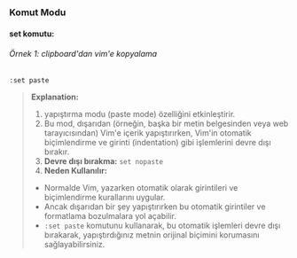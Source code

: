 ### Komut Modu

#### set komutu:
###### Örnek 1: clipboard'dan vim'e kopyalama
```vim
:set paste 
```
> **Explanation:**
> 1. yapıştırma modu (paste mode) özelliğini etkinleştirir.
> 2. Bu mod, dışarıdan (örneğin, başka bir metin belgesinden veya web tarayıcısından) Vim'e içerik yapıştırırken, Vim'in otomatik biçimlendirme ve girinti (indentation) gibi işlemlerini devre dışı bırakır.
> 3. **Devre dışı bırakma:**   `set nopaste`
> 4. **Neden Kullanılır:**
> 	- Normalde Vim, yazarken otomatik olarak girintileri ve biçimlendirme kurallarını uygular.
> 	- Ancak dışarıdan bir şey yapıştırırken bu otomatik girintiler ve formatlama bozulmalara yol açabilir.
> 	- `:set paste` komutunu kullanarak, bu otomatik işlemleri devre dışı bırakarak, yapıştırdığınız metnin orijinal biçimini korumasını sağlayabilirsiniz.



